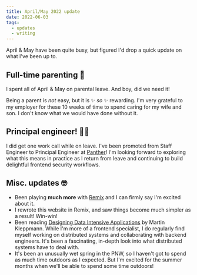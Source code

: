 ```yaml
---
title: April/May 2022 update
date: 2022-06-03
tags:
  - updates
  - writing
---
```


April & May have been quite busy, but figured I'd drop a quick update on what I've been up to.

## Full-time parenting 🐣

I spent all of April & May on parental leave. And boy, did we need it!

Being a parent is _not_ easy, but it is ✨ _so_ ✨ rewarding. I'm very grateful to my employer for these 10 weeks of time to spend caring for my wife and son. I don't know what we would have done without it.

## Principal engineer! 🧑‍💻

I did get one work call while on leave. I've been promoted from Staff Engineer to Principal Engineer at [Panther](https://panther.com/)! I'm looking forward to exploring what this means in practice as I return from leave and continuing to build delightful frontend security workflows.

## Misc. updates 🤓

- Been playing **much more** with [Remix](https://remix.run/) and I can firmly say I'm excited about it.
- I rewrote this website in Remix, and saw things become much simpler as a result! Win-win!
- Been reading [Designing Data Intensive Applications](https://www.amazon.com/Designing-Data-Intensive-Applications-Reliable-Maintainable/dp/1449373321) by Martin Kleppmann. While I'm more of a frontend specialist, I do regularly find myself working on distributed systems and collaborating with backend engineers. It's been a fascinating, in-depth look into what distributed systems have to deal with.
- It's been an unusually wet spring in the PNW, so I haven't got to spend as much time outdoors as I expected. But I'm excited for the summer months when we'll be able to spend some time outdoors!
